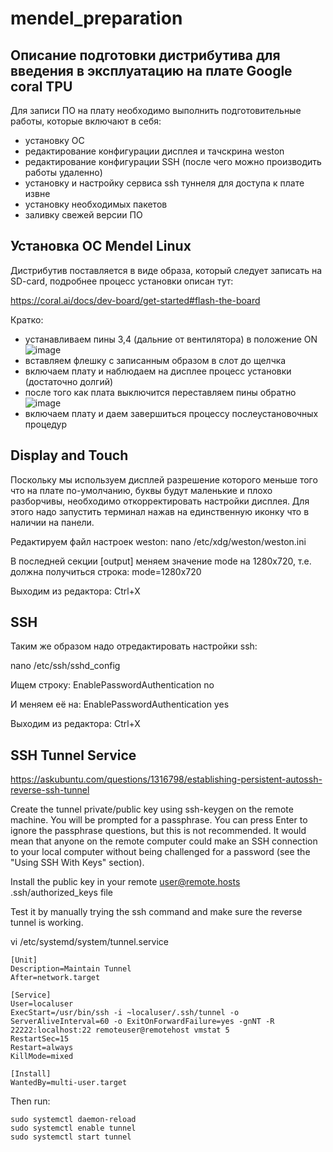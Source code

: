 # mendel_preparation

## Описание подготовки дистрибутива для введения в эксплуатацию на плате Google coral TPU

Для записи ПО на плату необходимо выполнить подготовительные работы, которые включают в себя:
- установку ОС
- редактирование конфигурации дисплея и тачскрина weston
- редактирование конфигурации SSH (после чего можно производить работы удаленно)
- установку и настройку сервиса ssh туннеля для доступа к плате извне
- установку необходимых пакетов
- заливку свежей версии ПО

## Установка ОС Mendel Linux

Дистрибутив поставляется в виде образа, который следует записать на SD-card, подробнее процесс установки описан тут:

https://coral.ai/docs/dev-board/get-started#flash-the-board

Кратко: 
- устанавливаем пины 3,4 (дальние от вентилятора) в положение ON
![image](https://user-images.githubusercontent.com/79811164/168913322-d1c59bb0-f0c7-47f5-9f94-d3793eca2274.png)
- вставляем флешку с записанным образом в слот до щелчка
- включаем плату и наблюдаем на дисплее процесс установки (достаточно долгий)
- после того как плата выключится переставляем пины обратно
![image](https://user-images.githubusercontent.com/79811164/168913566-2791b2ec-a91d-443e-bbba-88794d5b79e0.png)
- включаем плату и даем завершиться процессу послеустановочных процедур


## Display and Touch

Поскольку мы используем дисплей разрешение которого меньше того что на плате по-умолчанию, буквы будут маленькие и плохо разборчивы, необходимо откорректировать настройки дисплея. Для этого надо запустить терминал нажав на единственную иконку что в наличии на панели.

Редактируем файл настроек weston:
nano /etc/xdg/weston/weston.ini

В последней секции [output] меняем значение mode на 1280x720, т.е. должна получиться строка:
mode=1280x720

Выходим из редактора: Ctrl+X

## SSH

Таким же образом надо отредактировать настройки ssh: 

nano /etc/ssh/sshd_config

Ищем строку: EnablePasswordAuthentication no

И меняем её на: EnablePasswordAuthentication yes

Выходим из редактора: Ctrl+X

## SSH Tunnel Service

https://askubuntu.com/questions/1316798/establishing-persistent-autossh-reverse-ssh-tunnel

Create the tunnel private/public key using ssh-keygen on the remote machine. You will be prompted for a passphrase. You can press Enter to ignore the passphrase questions, but this is not recommended. It would mean that anyone on the remote computer could make an SSH connection to your local computer without being challenged for a password (see the "Using SSH With Keys" section).

Install the public key in your remote user@remote.hosts .ssh/authorized_keys file

Test it by manually trying the ssh command and make sure the reverse tunnel is working.

vi /etc/systemd/system/tunnel.service

```
[Unit]
Description=Maintain Tunnel
After=network.target

[Service]
User=localuser
ExecStart=/usr/bin/ssh -i ~localuser/.ssh/tunnel -o ServerAliveInterval=60 -o ExitOnForwardFailure=yes -gnNT -R 22222:localhost:22 remoteuser@remotehost vmstat 5
RestartSec=15
Restart=always
KillMode=mixed

[Install]
WantedBy=multi-user.target
```

Then run:

```
sudo systemctl daemon-reload
sudo systemctl enable tunnel
sudo systemctl start tunnel
```

